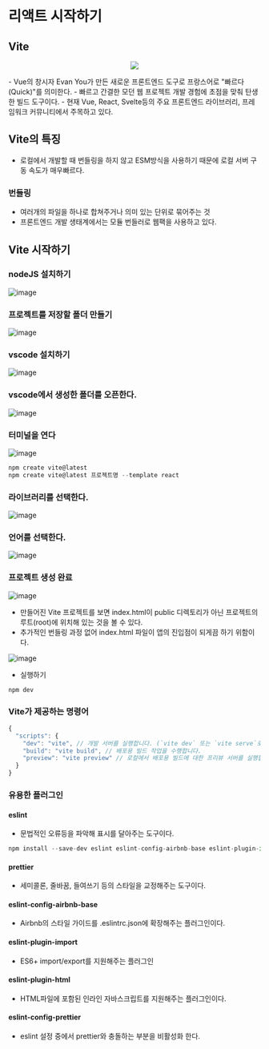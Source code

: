 # 리액트 시작하기
## Vite
<p align="center">
  <img src="img/vite.png">
</p>
- Vue의 창시자 Evan You가 만든 새로운 프론트엔드 도구로 프랑스어로 "빠르다(Quick)"를 의미한다.
- 빠르고 간결한 모던 웹 프로젝트 개발 경험에 초점을 맞춰 탄생한 빌드 도구이다.
- 현재 Vue, React, Svelte등의 주요 프론트엔드 라이브러리, 프레임워크 커뮤니티에서 주목하고 있다.

## Vite의 특징
- 로컬에서 개발할 때 번들링을 하지 않고 ESM방식을 사용하기 때문에 로컬 서버 구동 속도가 매우빠르다.

### 번들링
- 여러개의 파일을 하나로 합쳐주거나 의미 있는 단위로 묶어주는 것
- 프론트엔드 개발 생태계에서는 모듈 번들러로 웹팩을 사용하고 있다.

## Vite 시작하기

### nodeJS 설치하기
![image](img/install_node.png)

### 프로젝트를 저장할 폴더 만들기
![image](img/makedir.png)

### vscode 설치하기
![image](img/install_vscode.png)

### vscode에서 생성한 폴더를 오픈한다.
![image](img/openfolder.png)

### 터미널을 연다
![image](img/openterminal.png)

```js
npm create vite@latest
npm create vite@latest 프로젝트명 --template react
```

### 라이브러리를 선택한다.
![image](img/select_framework.png)

### 언어를 선택한다.
![image](img/selectLanguage.png)

### 프로젝트 생성 완료
![image](img/make_project.png)
- 만들어진 Vite 프로젝트를 보면 index.html이 public 디렉토리가 아닌 프로젝트의 루트(root)에 위치해 있는 것을 볼 수 있다.
- 추가적인 번들링 과정 없어 index.html 파일이 앱의 진입점이 되게끔 하기 위함이다.

![image](img/index.png)

- 실행하기
```node
npm dev
```

### Vite가 제공하는 명령어
```js
{
  "scripts": {
    "dev": "vite", // 개발 서버를 실행합니다. (`vite dev` 또는 `vite serve`로도 시작이 가능합니다.)
    "build": "vite build", // 배포용 빌드 작업을 수행합니다.
    "preview": "vite preview" // 로컬에서 배포용 빌드에 대한 프리뷰 서버를 실행합니다.
  }
}
```

### 유용한 플러그인
#### eslint
- 문법적인 오류등을 파악해 표시를 달아주는 도구이다.
```js
npm install --save-dev eslint eslint-config-airbnb-base eslint-plugin-import eslint-plugin-html eslint-config-prettier
```
#### prettier
- 세미콜론, 줄바꿈, 들여쓰기 등의 스타일을 교정해주는 도구이다.

#### eslint-config-airbnb-base
- Airbnb의 스타일 가이드를 .eslintrc.json에 확장해주는 플러그인이다.

#### eslint-plugin-import
- ES6+ import/export를 지원해주는 플러그인

#### eslint-plugin-html
- HTML파일에 포함된 인라인 자바스크립트를 지원해주는 플러그인이다.

#### eslint-config-prettier
- eslint 설정 중에서 prettier와 충돌하는 부분을 비활성화 한다.